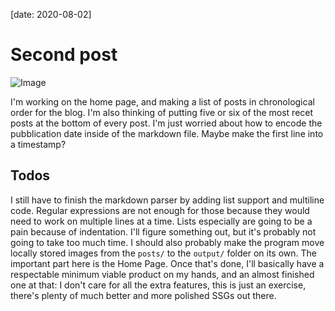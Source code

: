 [date: 2020-08-02]
# Second post

![Image](https://justyy.com/wp-content/uploads/2016/01/markdown-syntax-language.png)

I'm working on the home page, and making a list of posts in chronological order for the blog. I'm also thinking of putting five or six of the most recet posts at the bottom of every post. I'm just worried about how to encode the pubblication date inside of the markdown file. Maybe make the first line into a timestamp?

## Todos

I still have to finish the markdown parser by adding list support and multiline code. Regular expressions are not enough for those because they would need to work on multiple lines at a time. Lists especially are going to be a pain because of indentation. I'll figure something out, but it's probably not going to take too much time.
I should also probably make the program move locally stored images from the `posts/` to the `output/` folder on its own.
The important part here is the Home Page. Once that's done, I'll basically have a respectable minimum viable product on my hands, and an almost finished one at that: I don't care for all the extra features, this is just an exercise, there's plenty of much better and more polished SSGs out there.